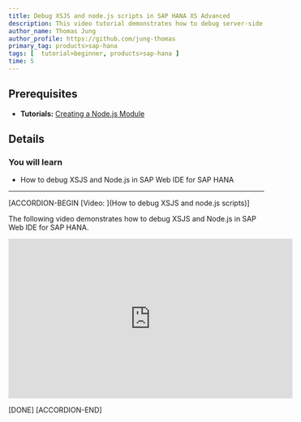 ```yaml
---
title: Debug XSJS and node.js scripts in SAP HANA XS Advanced
description: This video tutorial demonstrates how to debug server-side JavaScript.
author_name: Thomas Jung
author_profile: https://github.com/jung-thomas
primary_tag: products>sap-hana
tags: [  tutorial>beginner, products>sap-hana ]
time: 5
---
```


## Prerequisites  
 - **Tutorials:** [Creating a Node.js Module](xsa-xsjs-xsodata)

## Details
### You will learn  
- How to debug XSJS and Node.js in SAP Web IDE for SAP HANA

---

[ACCORDION-BEGIN [Video: ](How to debug XSJS and node.js scripts)]

The following video demonstrates how to debug XSJS and Node.js in SAP Web IDE for SAP HANA.

<iframe width="560" height="315" src="https://www.youtube.com/embed/4jnhhoPaJUc" frameborder="0" allowfullscreen></iframe>

[DONE]
[ACCORDION-END]
